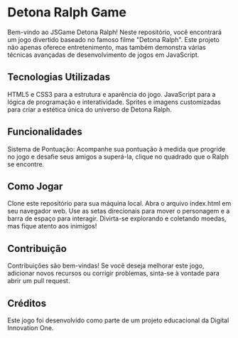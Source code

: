 # Detona Ralph Game

Bem-vindo ao JSGame Detona Ralph! Neste repositório, você encontrará um jogo divertido baseado no famoso filme "Detona Ralph". Este projeto não apenas oferece entretenimento, mas também demonstra várias técnicas avançadas de desenvolvimento de jogos em JavaScript.

## Tecnologias Utilizadas
HTML5 e CSS3 para a estrutura e aparência do jogo.
JavaScript para a lógica de programação e interatividade.
Sprites e imagens customizadas para criar a estética única do universo de Detona Ralph.

## Funcionalidades 
Sistema de Pontuação: Acompanhe sua pontuação à medida que progride no jogo e desafie seus amigos a superá-la, clique no quadrado que o Ralph se encontre.

## Como Jogar
Clone este repositório para sua máquina local.
Abra o arquivo index.html em seu navegador web.
Use as setas direcionais para mover o personagem e a barra de espaço para interagir.
Divirta-se explorando e coletando moedas, mas fique atento aos inimigos!

## Contribuição
Contribuições são bem-vindas! Se você deseja melhorar este jogo, adicionar novos recursos ou corrigir problemas, sinta-se à vontade para abrir um pull request.

## Créditos
Este jogo foi desenvolvido como parte de um projeto educacional da Digital Innovation One.

